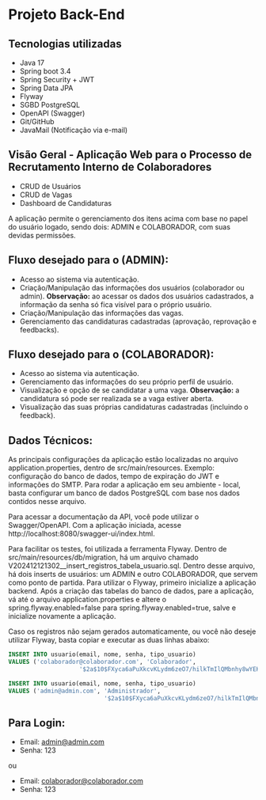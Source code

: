 # Projeto Back-End

## Tecnologias utilizadas

- Java  17
- Spring boot 3.4
- Spring Security + JWT
- Spring Data JPA
- Flyway
- SGBD PostgreSQL
- OpenAPI (Swagger)
- Git/GitHub
- JavaMail (Notificação via e-mail)

## Visão Geral - Aplicação Web para o Processo de Recrutamento Interno de Colaboradores

- CRUD de Usuários
- CRUD de Vagas
- Dashboard de Candidaturas

A aplicação permite o gerenciamento dos itens acima com base no papel do usuário logado, sendo dois: ADMIN e COLABORADOR, com suas devidas permissões.

## Fluxo desejado para o (ADMIN):

- Acesso ao sistema via autenticação.
- Criação/Manipulação das informações dos usuários (colaborador ou admin). **Observação:** ao acessar os dados dos usuários cadastrados, a informação da senha só fica visível para o próprio usuário.
- Criação/Manipulação das informações das vagas.
- Gerenciamento das candidaturas cadastradas (aprovação, reprovação e feedbacks).
  
## Fluxo desejado para o (COLABORADOR):

- Acesso ao sistema via autenticação.
- Gerenciamento das informações do seu próprio perfil de usuário.
- Visualização e opção de se candidatar a uma vaga. **Observação:** a candidatura só pode ser realizada se a vaga estiver aberta.
- Visualização das suas próprias candidaturas cadastradas (incluindo o feedback).


## Dados Técnicos: 
As principais configurações da aplicação estão localizadas no arquivo application.properties, dentro de src/main/resources. Exemplo: configuração do banco de dados, tempo de expiração do JWT e informações do SMTP. Para rodar a aplicação em seu ambiente - local, basta configurar um banco de dados PostgreSQL com base nos dados contidos nesse arquivo.

Para acessar a documentação da API, você pode utilizar o Swagger/OpenAPI. Com a aplicação iniciada, acesse http://localhost:8080/swagger-ui/index.html.

 Para facilitar os testes, foi utilizada a ferramenta Flyway. Dentro de src/main/resources/db/migration, há um arquivo chamado V202412121302__insert_registros_tabela_usuario.sql. Dentro desse arquivo, há dois inserts de usuários: um ADMIN e outro COLABORADOR, que servem como ponto de partida. Para utilizar o Flyway, primeiro inicialize a aplicação backend. Após a criação das tabelas do banco de dados, pare a aplicação, vá até o arquivo application.properties e altere o spring.flyway.enabled=false para spring.flyway.enabled=true, salve e inicialize novamente a aplicação.
 
 
 Caso os registros não sejam gerados automaticamente, ou você não deseje utilizar Flyway, basta copiar e executar as duas linhas abaixo:
```sql
INSERT INTO usuario(email, nome, senha, tipo_usuario) 
VALUES ('colaborador@colaborador.com', 'Colaborador',
                    '$2a$10$FXyca6aPuXkcvKLydm6zeO7/hilkTmIlQMbnhy8wYEKBQhg6bqUSu', 'COLABORADOR');

INSERT INTO usuario(email, nome, senha, tipo_usuario) 
VALUES ('admin@admin.com', 'Administrador',
                           '$2a$10$FXyca6aPuXkcvKLydm6zeO7/hilkTmIlQMbnhy8wYEKBQhg6bqUSu', 'ADMIN');
```
## Para Login:

- Email: admin@admin.com
- Senha: 123
  
ou

- Email: colaborador@colaborador.com
- Senha: 123



